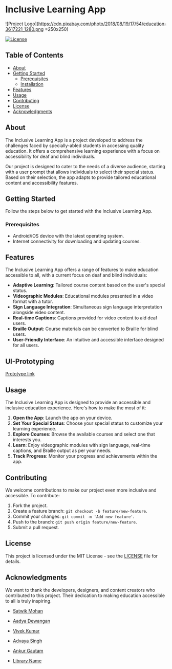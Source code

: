 # Inclusive Learning App

![Project Logo](https://cdn.pixabay.com/photo/2018/08/19/17/54/education-3617221_1280.png =250x250) <!-- If applicable -->

[![License](https://img.shields.io/badge/license-MIT-blue.svg)](LICENSE) <!-- Add a license badge if applicable -->

## Table of Contents

- [About](#about)
- [Getting Started](#getting-started)
  - [Prerequisites](#prerequisites)
  - [Installation](#installation)
- [Features](#features)
- [Usage](#usage)
- [Contributing](#contributing)
- [License](#license)
- [Acknowledgments](#acknowledgments)

## About

The Inclusive Learning App is a project developed to address the challenges faced by specially-abled students in accessing quality education. It offers a comprehensive learning experience with a focus on accessibility for deaf and blind individuals.

Our project is designed to cater to the needs of a diverse audience, starting with a user prompt that allows individuals to select their special status. Based on their selection, the app adapts to provide tailored educational content and accessibility features.

## Getting Started

Follow the steps below to get started with the Inclusive Learning App.

### Prerequisites

- Android/iOS device with the latest operating system.
- Internet connectivity for downloading and updating courses.



## Features

The Inclusive Learning App offers a range of features to make education accessible to all, with a current focus on deaf and blind individuals:

- **Adaptive Learning**: Tailored course content based on the user's special status.
- **Videographic Modules**: Educational modules presented in a video format with a tutor.
- **Sign Language Integration**: Simultaneous sign language interpretation alongside video content.
- **Real-time Captions**: Captions provided for video content to aid deaf users.
- **Braille Output**: Course materials can be converted to Braille for blind users.
- **User-Friendly Interface**: An intuitive and accessible interface designed for all users.

## UI-Prototyping
[Prototype link](https://www.figma.com/proto/C3a3LSdEQ0aMh9EWWuROUP/SIH-2023a?page-id=42%3A1024&type=design&node-id=42-1049&viewport=255%2C370%2C0.08&t=n6qv6mmaa0rbKMeb-1&scaling=contain&starting-point-node-id=42%3A1027&mode=design) 

## Usage

The Inclusive Learning App is designed to provide an accessible and inclusive education experience. Here's how to make the most of it:

1. **Open the App**: Launch the app on your device.
2. **Set Your Special Status**: Choose your special status to customize your learning experience.
3. **Explore Courses**: Browse the available courses and select one that interests you.
4. **Learn**: Enjoy videographic modules with sign language, real-time captions, and Braille output as per your needs.
5. **Track Progress**: Monitor your progress and achievements within the app.

## Contributing

We welcome contributions to make our project even more inclusive and accessible. To contribute:

1. Fork the project.
2. Create a feature branch: `git checkout -b feature/new-feature`.
3. Commit your changes: `git commit -m 'Add new feature'`.
4. Push to the branch: `git push origin feature/new-feature`.
5. Submit a pull request.

## License

This project is licensed under the MIT License - see the [LICENSE](LICENSE) file for details.

## Acknowledgments

We want to thank the developers, designers, and content creators who contributed to this project. Their dedication to making education accessible to all is truly inspiring.

- [Satwik Mohan](https://github.com/SatwikMohan)
- [Aadya Dewangan](https://github.com/aadya-here)
- [Vivek Kumar](https://github.com/noob-learnr)
- [Advaya Singh](https://github.com/Advaya-Singh)
- [Ankur Gautam](https://github.com/Ankur0310)

- [Library Name](https://github.com/library)



